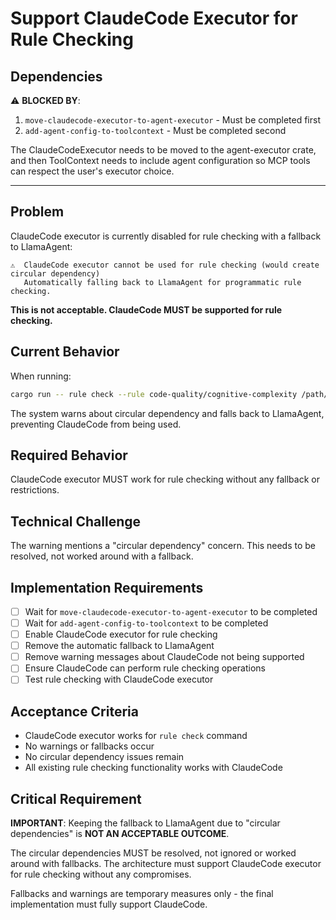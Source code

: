 # Support ClaudeCode Executor for Rule Checking

## Dependencies

⚠️ **BLOCKED BY**: 
1. `move-claudecode-executor-to-agent-executor` - Must be completed first
2. `add-agent-config-to-toolcontext` - Must be completed second

The ClaudeCodeExecutor needs to be moved to the agent-executor crate, and then ToolContext needs to include agent configuration so MCP tools can respect the user's executor choice.

---

## Problem

ClaudeCode executor is currently disabled for rule checking with a fallback to LlamaAgent:

```
⚠️  ClaudeCode executor cannot be used for rule checking (would create circular dependency)
   Automatically falling back to LlamaAgent for programmatic rule checking.
```

**This is not acceptable. ClaudeCode MUST be supported for rule checking.**

## Current Behavior

When running:
```bash
cargo run -- rule check --rule code-quality/cognitive-complexity /path/to/file.rs
```

The system warns about circular dependency and falls back to LlamaAgent, preventing ClaudeCode from being used.

## Required Behavior

ClaudeCode executor MUST work for rule checking without any fallback or restrictions.

## Technical Challenge

The warning mentions a "circular dependency" concern. This needs to be resolved, not worked around with a fallback.

## Implementation Requirements

- [ ] Wait for `move-claudecode-executor-to-agent-executor` to be completed
- [ ] Wait for `add-agent-config-to-toolcontext` to be completed
- [ ] Enable ClaudeCode executor for rule checking
- [ ] Remove the automatic fallback to LlamaAgent
- [ ] Remove warning messages about ClaudeCode not being supported
- [ ] Ensure ClaudeCode can perform rule checking operations
- [ ] Test rule checking with ClaudeCode executor

## Acceptance Criteria

- ClaudeCode executor works for `rule check` command
- No warnings or fallbacks occur
- No circular dependency issues remain
- All existing rule checking functionality works with ClaudeCode



## Critical Requirement

**IMPORTANT**: Keeping the fallback to LlamaAgent due to "circular dependencies" is **NOT AN ACCEPTABLE OUTCOME**.

The circular dependencies MUST be resolved, not ignored or worked around with fallbacks. The architecture must support ClaudeCode executor for rule checking without any compromises.

Fallbacks and warnings are temporary measures only - the final implementation must fully support ClaudeCode.
